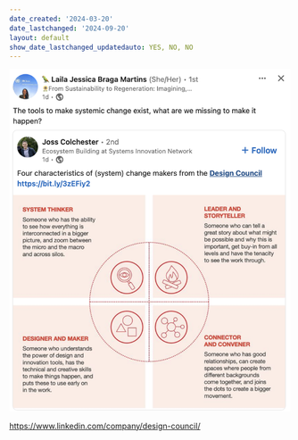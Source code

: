 ```yaml
---
date_created: '2024-03-20'
date_lastchanged: '2024-09-20'
layout: default
show_date_lastchanged_updatedauto: YES, NO, NO
---
```

![](media/cleanshot_2024-03-20-at-07-45-08@2x.png)


https://www.linkedin.com/company/design-council/